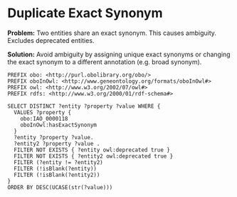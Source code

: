 # Duplicate Exact Synonym

**Problem:** Two entities share an exact synonym. This causes ambiguity. Excludes deprecated entities.

**Solution:** Avoid ambiguity by assigning unique exact synonyms or changing the exact synonym to a different annotation (e.g. broad synonym).

```sparql
PREFIX obo: <http://purl.obolibrary.org/obo/>
PREFIX oboInOwl: <http://www.geneontology.org/formats/oboInOwl#>
PREFIX owl: <http://www.w3.org/2002/07/owl#>
PREFIX rdfs: <http://www.w3.org/2000/01/rdf-schema#>

SELECT DISTINCT ?entity ?property ?value WHERE {
  VALUES ?property {
    obo:IAO_0000118
    oboInOwl:hasExactSynonym
  }
  ?entity ?property ?value.
  ?entity2 ?property ?value .
  FILTER NOT EXISTS { ?entity owl:deprecated true }
  FILTER NOT EXISTS { ?entity2 owl:deprecated true }
  FILTER (?entity != ?entity2)
  FILTER (!isBlank(?entity))
  FILTER (!isBlank(?entity2))
}
ORDER BY DESC(UCASE(str(?value)))
```
